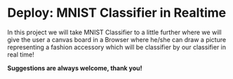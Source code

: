 # Deploy: MNIST Classifier in Realtime

In this project we will take MNIST Classifier to a little further where we will give the user a canvas board in a Browser where he/she can draw a picture representing a fashion accessory which will be classifier by our classifier in real time!


**Suggestions are always welcome, thank you!**

